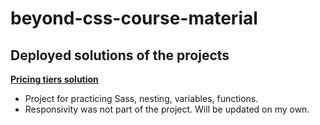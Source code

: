 # beyond-css-course-material
 
## Deployed solutions of the projects

**[Pricing tiers solution](https://beyond-css-course-material.pages.dev/)**
 - Project for practicing Sass, nesting, variables, functions.
 - Responsivity was not part of the project. Will be updated on my own.

